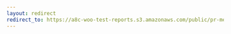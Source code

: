 ```yaml
---
layout: redirect
redirect_to: https://a8c-woo-test-reports.s3.amazonaws.com/public/pr-merge/41464/e2e/index.html
---
```

